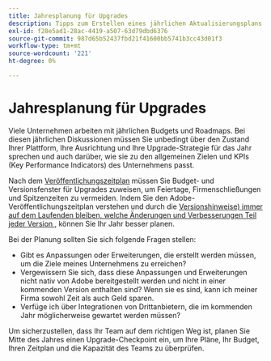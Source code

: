 ```yaml
---
title: Jahresplanung für Upgrades
description: Tipps zum Erstellen eines jährlichen Aktualisierungsplans für Ihr Adobe Commerce-Projekt.
exl-id: f28e5ad1-28ac-4419-a507-63d79dbd6376
source-git-commit: 987d65b52437fbd21f41600bb5741b3cc43d01f3
workflow-type: tm+mt
source-wordcount: '221'
ht-degree: 0%

---
```


# Jahresplanung für Upgrades

Viele Unternehmen arbeiten mit jährlichen Budgets und Roadmaps. Bei diesen jährlichen Diskussionen müssen Sie unbedingt über den Zustand Ihrer Plattform, Ihre Ausrichtung und Ihre Upgrade-Strategie für das Jahr sprechen und auch darüber, wie sie zu den allgemeinen Zielen und KPIs (Key Performance Indicators) des Unternehmens passt.

Nach dem [Veröffentlichungszeitplan](https://experienceleague.adobe.com/de/docs/commerce-operations/release/planning/schedule) müssen Sie Budget- und Versionsfenster für Upgrades zuweisen, um Feiertage, Firmenschließungen und Spitzenzeiten zu vermeiden. Indem Sie den Adobe-Veröffentlichungszeitplan verstehen und durch die [Versionshinweise) immer auf dem Laufenden bleiben, welche Änderungen und Verbesserungen Teil jeder Version ](https://experienceleague.adobe.com/de/docs/commerce-operations/release/notes/overview), können Sie Ihr Jahr besser planen.

Bei der Planung sollten Sie sich folgende Fragen stellen:

- Gibt es Anpassungen oder Erweiterungen, die erstellt werden müssen, um die Ziele meines Unternehmens zu erreichen?
- Vergewissern Sie sich, dass diese Anpassungen und Erweiterungen nicht nativ von Adobe bereitgestellt werden und nicht in einer kommenden Version enthalten sind? Wenn sie es sind, kann ich meiner Firma sowohl Zeit als auch Geld sparen.
- Verfüge ich über Integrationen von Drittanbietern, die im kommenden Jahr möglicherweise gewartet werden müssen?

Um sicherzustellen, dass Ihr Team auf dem richtigen Weg ist, planen Sie Mitte des Jahres einen Upgrade-Checkpoint ein, um Ihre Pläne, Ihr Budget, Ihren Zeitplan und die Kapazität des Teams zu überprüfen.
